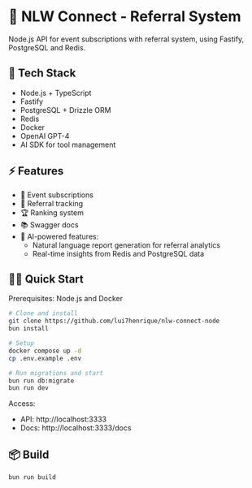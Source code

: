 # 🎯 NLW Connect - Referral System

Node.js API for event subscriptions with referral system, using Fastify, PostgreSQL and Redis.

## 🚀 Tech Stack

- Node.js + TypeScript
- Fastify
- PostgreSQL + Drizzle ORM
- Redis
- Docker
- OpenAI GPT-4
- AI SDK for tool management

## ⚡ Features

- 📝 Event subscriptions
- 🔗 Referral tracking
- 🏆 Ranking system
- 📚 Swagger docs
- 🤖 AI-powered features:
  - Natural language report generation for referral analytics
  - Real-time insights from Redis and PostgreSQL data

## 🏃‍♂️ Quick Start

Prerequisites: Node.js and Docker

```bash
# Clone and install
git clone https://github.com/lui7henrique/nlw-connect-node
bun install

# Setup
docker compose up -d
cp .env.example .env

# Run migrations and start
bun run db:migrate
bun run dev
```

Access: 
- API: http://localhost:3333
- Docs: http://localhost:3333/docs

## 📦 Build

```bash
bun run build
```


